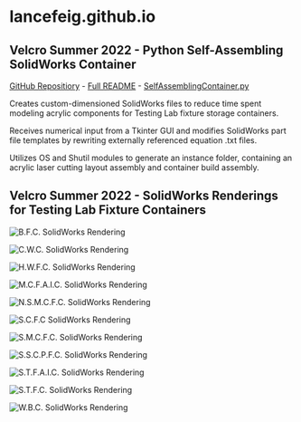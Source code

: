# lancefeig.github.io

## Velcro Summer 2022 - Python Self-Assembling SolidWorks Container

[GitHub Repositiory](https://github.com/lancefeig/velcro-self-assembling-container) - [Full README](https://github.com/lancefeig/velcro-self-assembling-container/blob/main/README.md) - [SelfAssemblingContainer.py](https://github.com/lancefeig/velcro-self-assembling-container/blob/main/SelfAssemblingContainer.py)

Creates custom-dimensioned SolidWorks files to reduce time spent modeling 
acrylic components for Testing Lab fixture storage containers.

Receives numerical input from a Tkinter GUI and modifies SolidWorks part file templates by rewriting 
externally referenced equation .txt files.

Utilizes OS and Shutil modules to generate an instance folder, containing an acrylic laser cutting
layout assembly and container build assembly.

## Velcro Summer 2022 - SolidWorks Renderings for Testing Lab Fixture Containers

![B.F.C. SolidWorks Rendering](https://github.com/lancefeig/velcro-solidworks-renderings/blob/b3a245dac4ce2b0b3f9e61c82a643f3531177883/bfc1.png?raw=true)

![C.W.C. SolidWorks Rendering](https://github.com/lancefeig/velcro-solidworks-renderings/blob/main/cwc1.png?raw=true)

![H.W.F.C. SolidWorks Rendering](https://github.com/lancefeig/velcro-solidworks-renderings/blob/main/hwfc1.png?raw=true)

![M.C.F.A.I.C. SolidWorks Rendering](https://github.com/lancefeig/velcro-solidworks-renderings/blob/main/mcfaic1.png?raw=true)

![N.S.M.C.F.C. SolidWorks Rendering](https://github.com/lancefeig/velcro-solidworks-renderings/blob/main/nsmcfc1.png?raw=true)

![S.C.F.C SolidWorks Rendering](https://github.com/lancefeig/velcro-solidworks-renderings/blob/main/scfc.png?raw=true)

![S.M.C.F.C. SolidWorks Rendering](https://github.com/lancefeig/velcro-solidworks-renderings/blob/main/smcfc.png?raw=true)

![S.S.C.P.F.C. SolidWorks Rendering](https://github.com/lancefeig/velcro-solidworks-renderings/blob/main/sscpfc1.png?raw=true)

![S.T.F.A.I.C. SolidWorks Rendering](https://github.com/lancefeig/velcro-solidworks-renderings/blob/main/stfaic1.png?raw=true)

![S.T.F.C. SolidWorks Rendering](https://github.com/lancefeig/velcro-solidworks-renderings/blob/main/stfc1.png?raw=true)

![W.B.C. SolidWorks Rendering](https://github.com/lancefeig/velcro-solidworks-renderings/blob/main/wbc.png?raw=true)
